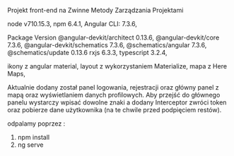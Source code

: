 Projekt front-end na Zwinne Metody Zarządzania Projektami

node v710.15.3, npm 6.4.1, Angular CLI: 7.3.6,

Package Version @angular-devkit/architect 0.13.6,
@angular-devkit/core 7.3.6, @angular-devkit/schematics 7.3.6,
@schematics/angular 7.3.6,
@schematics/update 0.13.6 rxjs 6.3.3, typescript 3.2.4,

ikony z angular material,
layout z wykorzystaniem Materialize,
mapa z Here Maps,

Aktualnie dodany został panel logowania, rejestracji oraz główny panel z mapą oraz wyświetlaniem danych profilowych. Aby przejść do głównego panelu wystarczy wpisać dowolne znaki a dodany Interceptor zwróci token oraz pobierze dane użytkownika (na te chwile przed podpięciem restów).

odpalamy poprzez :

1. npm install
2. ng serve